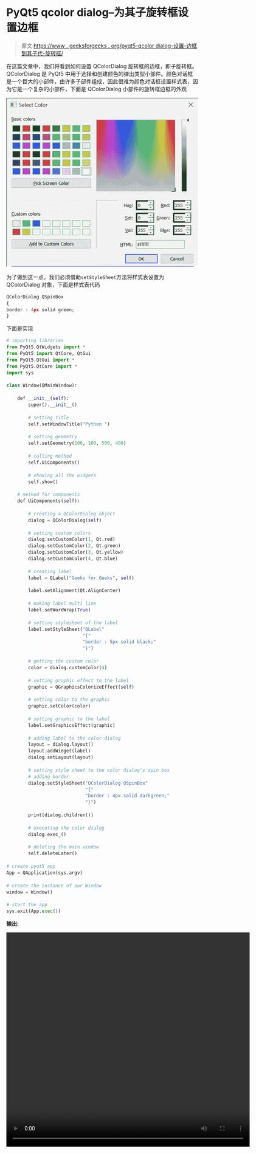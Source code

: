 # PyQt5 qcolor dialog–为其子旋转框设置边框

> 原文:[https://www . geeksforgeeks . org/pyqt5-qcolor dialog-设置-边框到其子代-旋转框/](https://www.geeksforgeeks.org/pyqt5-qcolordialog-setting-border-to-its-child-spin-box/)

在这篇文章中，我们将看到如何设置 QColorDialog 旋转框的边框，即子旋转框。QColorDialog 是 PyQt5 中用于选择和创建颜色的弹出类型小部件。颜色对话框是一个巨大的小部件，由许多子部件组成，因此很难为颜色对话框设置样式表，因为它是一个复杂的小部件，下面是 QColorDialog 小部件的旋转框边框的外观

![](img/5ad4d7030b87234ad24c0a2481d8bff5.png)

为了做到这一点，我们必须借助`setStyleSheet`方法将样式表设置为 QColorDialog 对象，下面是样式表代码

```py
QColorDialog QSpinBox
{
border : 4px solid green;
}

```

下面是实现

```py
# importing libraries
from PyQt5.QtWidgets import * 
from PyQt5 import QtCore, QtGui
from PyQt5.QtGui import * 
from PyQt5.QtCore import * 
import sys

class Window(QMainWindow):

    def __init__(self):
        super().__init__()

        # setting title
        self.setWindowTitle("Python ")

        # setting geometry
        self.setGeometry(100, 100, 500, 400)

        # calling method
        self.UiComponents()

        # showing all the widgets
        self.show()

    # method for components
    def UiComponents(self):

        # creating a QColorDialog object
        dialog = QColorDialog(self)

        # setting custom colors
        dialog.setCustomColor(1, Qt.red)
        dialog.setCustomColor(2, Qt.green)
        dialog.setCustomColor(3, Qt.yellow)
        dialog.setCustomColor(4, Qt.blue)

        # creating label
        label = QLabel("Geeks for Geeks", self)

        label.setAlignment(Qt.AlignCenter)

        # making label multi line
        label.setWordWrap(True)

        # setting stylesheet of the label
        label.setStyleSheet("QLabel"
                            "{"
                            "border : 5px solid black;"
                            "}")

        # getting the custom color
        color = dialog.customColor(4)

        # setting graphic effect to the label
        graphic = QGraphicsColorizeEffect(self)

        # setting color to the graphic
        graphic.setColor(color)

        # setting graphic to the label
        label.setGraphicsEffect(graphic)

        # adding label to the color dialog
        layout = dialog.layout()
        layout.addWidget(label)
        dialog.setLayout(layout)

        # setting style sheet to the color dialog's spin box
        # adding border
        dialog.setStyleSheet("QColorDialog QSpinBox"
                             "{"
                             "border : 4px solid darkgreen;"
                             "}")

        print(dialog.children())

        # executing the color dialog
        dialog.exec_()

        # deleting the main window
        self.deleteLater()

# create pyqt5 app
App = QApplication(sys.argv)

# create the instance of our Window
window = Window()

# start the app
sys.exit(App.exec())
```

**输出:**

<video class="wp-video-shortcode" id="video-438268-1" width="640" height="564" preload="metadata" controls=""><source type="video/mp4" src="https://media.geeksforgeeks.org/wp-content/uploads/20200624012355/Select-Color-2020-06-24-01-23-25.mp4?_=1">[https://media.geeksforgeeks.org/wp-content/uploads/20200624012355/Select-Color-2020-06-24-01-23-25.mp4](https://media.geeksforgeeks.org/wp-content/uploads/20200624012355/Select-Color-2020-06-24-01-23-25.mp4)</video>